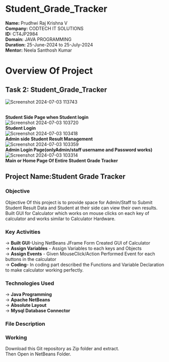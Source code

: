 # Student_Grade_Tracker

**Name:** Prudhwi Raj Krishna V <br>
**Company:** CODTECH IT SOLUTIONS <br>
**ID:** CT4JP2984 <br>
**Domain:** JAVA PROGRAMMING <br>
**Duration:** 25-June-2024 to 25-July-2024 <br>
**Mentor:** Neela Santhosh Kumar <br>
# Overview Of Project
## Task 2:  Student_Grade_Tracker 
![Screenshot 2024-07-03 113743](https://github.com/PrudhwiRaj1/Student_Grade_Tracker/assets/174160463/ba245b8c-7675-456b-a06b-032305c2e97a)

<br> **Student Side  Page when Student login** <br>
![Screenshot 2024-07-03 103720](https://github.com/PrudhwiRaj1/Student_Grade_Tracker/assets/174160463/cf61de4c-2935-463a-a9ad-cf2b51a38053)
<br>**Student Login**<br>
![Screenshot 2024-07-03 103418](https://github.com/PrudhwiRaj1/Student_Grade_Tracker/assets/174160463/85eb89ca-68fe-446e-9583-468c67abe9ea)
<br> **Admin side Student Result Management** <br>
![Screenshot 2024-07-03 103359](https://github.com/PrudhwiRaj1/Student_Grade_Tracker/assets/174160463/2881e71a-b23f-4d23-a7f0-e74f5d940bad)
<br> **Admin Login Page(onlyAdmin/staff username and Password works)** <br>
![Screenshot 2024-07-03 103314](https://github.com/PrudhwiRaj1/Student_Grade_Tracker/assets/174160463/9f60e4d4-d76e-40e3-8d0d-dd3ff04d7c34)
<br>**Main or Home Page Of Entire Student Grade Tracker**


## Project Name:Student Grade Tracker
### Objective
Objective Of this project is to provide space for Admin/Staff to Submit Student Result Data and Student at their side can view their own results.
Built GUI for Calculator which works on mouse clicks on each key of calculator and works similar to Calculator Hardware.
### Key Activities
-> **Built GUI**-Using NetBeans JFrame Form Created GUI of Calculator<br>
-> **Assign Variables** - Assign Variables to each keys and  Objects<br>
-> **Assign Events** - Given MouseClick/Action Performed Event for each buttons in the calculator<br>
-> **Coding**- In coding part described the Functions and Variable Declaration to make calculator working perfectly.<br>
### Technologies Used
-> **Java Programming**<br>
-> **Apache NetBeans**<br>
-> **Absolute Layout**<br>
-> **Mysql Database Connector**
### File Description


### Working 
Download this Git repository as Zip folder and extract.<br>
Then Open in NetBeans Folder.
